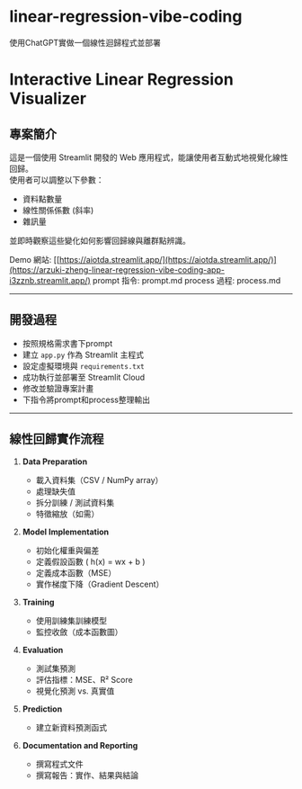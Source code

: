 # linear-regression-vibe-coding
使用ChatGPT實做一個線性迴歸程式並部署
# Interactive Linear Regression Visualizer

## 專案簡介
這是一個使用 Streamlit 開發的 Web 應用程式，能讓使用者互動式地視覺化線性回歸。  
使用者可以調整以下參數：
- 資料點數量
- 線性關係係數 (斜率)
- 雜訊量

並即時觀察這些變化如何影響回歸線與離群點辨識。

Demo 網站: [[https://aiotda.streamlit.app/](https://aiotda.streamlit.app/)](https://arzuki-zheng-linear-regression-vibe-coding-app-i3zznb.streamlit.app/)
prompt 指令: prompt.md
process 過程: process.md

---

## 開發過程
- 按照規格需求書下prompt
- 建立 `app.py` 作為 Streamlit 主程式
- 設定虛擬環境與 `requirements.txt`
- 成功執行並部署至 Streamlit Cloud
- 修改並驗證專案計畫
- 下指令將prompt和process整理輸出
---

## 線性回歸實作流程
1. **Data Preparation**
   - 載入資料集（CSV / NumPy array）
   - 處理缺失值
   - 拆分訓練 / 測試資料集
   - 特徵縮放（如需）

2. **Model Implementation**
   - 初始化權重與偏差
   - 定義假設函數 \( h(x) = wx + b \)
   - 定義成本函數（MSE）
   - 實作梯度下降（Gradient Descent）

3. **Training**
   - 使用訓練集訓練模型
   - 監控收斂（成本函數圖）

4. **Evaluation**
   - 測試集預測
   - 評估指標：MSE、R² Score
   - 視覺化預測 vs. 真實值

5. **Prediction**
   - 建立新資料預測函式

6. **Documentation and Reporting**
   - 撰寫程式文件
   - 撰寫報告：實作、結果與結論
